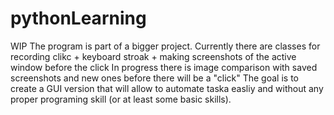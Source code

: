 # pythonLearning
WIP
The program is part of a bigger project. 
Currently there are classes for recording clikc + keyboard stroak + making screenshots of the active window before the click
In progress there is image comparison with saved screenshots and new ones before there will be a "click"
The goal is to create a GUI version that will allow to automate taska easliy and without any proper programing skill (or at least some basic skills).
